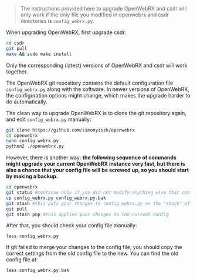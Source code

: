 > The instructions provided here to upgrade OpenWebRX and csdr will only work if the only file you modified in openwebrx and csdr directories is `config_webrx.py`. 

When upgrading OpenWebRX, first upgrade csdr:

```bash
cd csdr
git pull 
make && sudo make install
```

Only the corresponding (latest) versions of OpenWebRX and csdr will work together.

The OpenWebRX git repository contains the default configuration file `config_webrx.py` along with the software.
In newer versions of OpenWebRX, the configuration options might change, which makes the upgrade harder to do automatically. 

The clean way to upgrade OpenWebRX is to clone the git repository again, and edit `config_webrx.py` manually:

```bash
git clone https://github.com/simonyiszk/openwebrx 
cd openwebrx
nano config_webrx.py
python2 ./openwebrx.py
```

However, there is another way: **the following sequence of commands might upgrade your current OpenWebRX instance very fast, but there is also a chance that your config file will be screwed up, so you should start by making a backup.**

```bash
cd openwebrx
git status #continue only if you did not modify anything else that config_webrx.py
cp config_webrx.py config_webrx.py.bak
git stash #this puts your changes to config_webrx.py on the "stack" of the git version control system
git pull
git stash pop #this applies your changes to the current config
```

After that, you should check your config file manually:

    less config_webrx.py

If git failed to merge your changes to the config file, you should copy the correct settings from the old config file to the new. You can find the old config file at:

    less config_webrx.py.bak